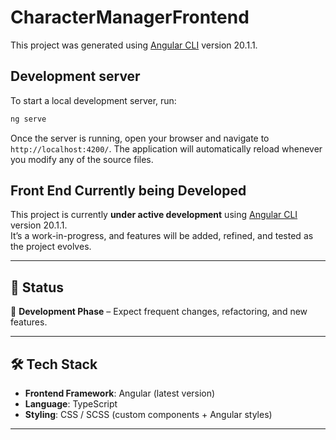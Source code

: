 # CharacterManagerFrontend

This project was generated using [Angular CLI](https://github.com/angular/angular-cli) version 20.1.1.

## Development server

To start a local development server, run:

```bash
ng serve
```

Once the server is running, open your browser and navigate to `http://localhost:4200/`. The application will automatically reload whenever you modify any of the source files.

## Front End Currently being Developed

This project is currently **under active development** using [Angular CLI](https://github.com/angular/angular-cli) version 20.1.1.  
It’s a work-in-progress, and features will be added, refined, and tested as the project evolves.

---

## 📌 Status
🔨 **Development Phase** – Expect frequent changes, refactoring, and new features.

---

## 🛠 Tech Stack
- **Frontend Framework**: Angular (latest version)
- **Language**: TypeScript
- **Styling**: CSS / SCSS (custom components + Angular styles)

---

